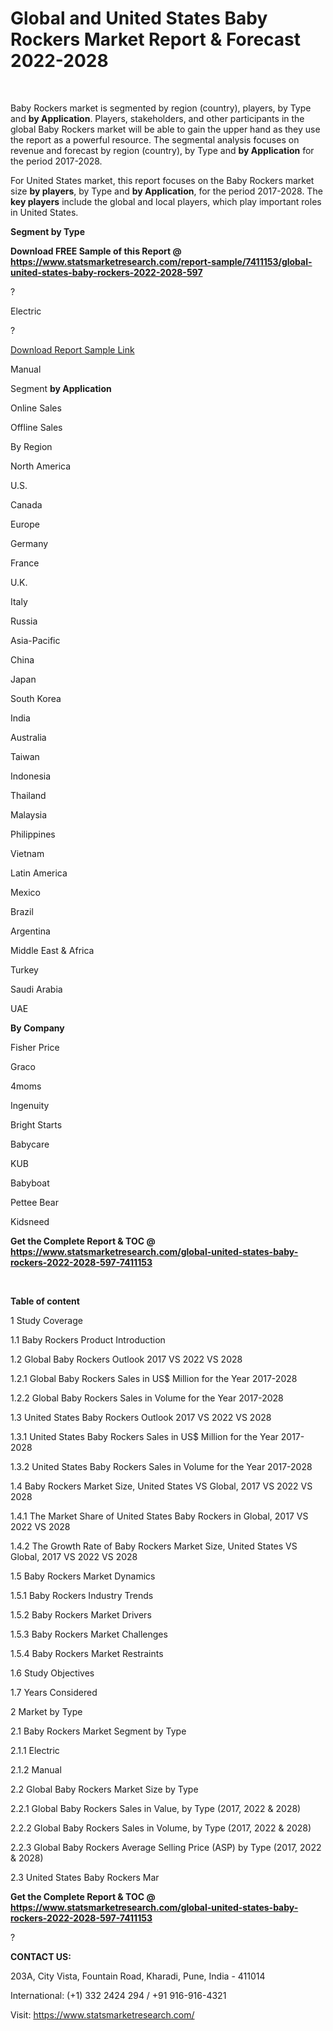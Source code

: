 <h1>Global and United States Baby Rockers Market Report & Forecast 2022-2028</h1><br/><p>Baby Rockers market is segmented by region (country), players, by Type and <strong>by Application</strong>. Players, stakeholders, and other participants in the global Baby Rockers market will be able to gain the upper hand as they use the report as a powerful resource. The segmental analysis focuses on revenue and forecast by region (country), by Type and <strong>by Application</strong> for the period 2017-2028.</p>
 
 
 
 <p>For United States market, this report focuses on the Baby Rockers market size <strong>by players</strong>, by Type and <strong>by Application</strong>, for the period 2017-2028. The <strong>key players</strong> include the global and local players, which play important roles in United States.</p>
 
 
 
 <p><strong>Segment by Type</strong></p>
 
 
 
 <div><b>Download FREE Sample of this Report @ <a href="https://www.statsmarketresearch.com/download-free-sample/7411153/global-united-states-baby-rockers-2022-2028-597">https://www.statsmarketresearch.com/report-sample/7411153/global-united-states-baby-rockers-2022-2028-597</a></b></div>
 
 
 
 <p>? </p>
 
 
 
 <p>Electric</p>
 
 
 
 <p>? </p>
 
 
 
 <p><a href="https://www.statsmarketresearch.com/download-free-sample/7411153/global-united-states-baby-rockers-2022-2028-597">Download Report Sample Link</a></p>
 
 
 
 <p>Manual</p>
 
 
 
 <p>Segment <strong>by Application</strong></p>
 
 
 
 <p>Online Sales</p>
 
 
 
 <p>Offline Sales</p>
 
 
 
 <p>By Region</p>
 
 
 
 <p>North America</p>
 
 
 
 <p>U.S.</p>
 
 
 
 <p>Canada</p>
 
 
 
 <p>Europe</p>
 
 
 
 <p>Germany</p>
 
 
 
 <p>France</p>
 
 
 
 <p>U.K.</p>
 
 
 
 <p>Italy</p>
 
 
 
 <p>Russia</p>
 
 
 
 <p>Asia-Pacific</p>
 
 
 
 <p>China</p>
 
 
 
 <p>Japan</p>
 
 
 
 <p>South Korea</p>
 
 
 
 <p>India</p>
 
 
 
 <p>Australia</p>
 
 
 
 <p>Taiwan</p>
 
 
 
 <p>Indonesia</p>
 
 
 
 <p>Thailand</p>
 
 
 
 <p>Malaysia</p>
 
 
 
 <p>Philippines</p>
 
 
 
 <p>Vietnam</p>
 
 
 
 <p>Latin America</p>
 
 
 
 <p>Mexico</p>
 
 
 
 <p>Brazil</p>
 
 
 
 <p>Argentina</p>
 
 
 
 <p>Middle East & Africa</p>
 
 
 
 <p>Turkey</p>
 
 
 
 <p>Saudi Arabia</p>
 
 
 
 <p>UAE</p>
 
 
 
 <p><strong>By Company</strong></p>
 
 
 
 <p>Fisher Price</p>
 
 
 
 <p>Graco</p>
 
 
 
 <p>4moms</p>
 
 
 
 <p>Ingenuity</p>
 
 
 
 <p>Bright Starts</p>
 
 
 
 <p>Babycare</p>
 
 
 
 <p>KUB</p>
 
 
 
 <p>Babyboat</p>
 
 
 
 <p>Pettee Bear</p>
 
 
 
 <p>Kidsneed</p>
 
 
 
 <div><b>Get the Complete Report & TOC @ <a href="https://www.statsmarketresearch.com/global-united-states-baby-rockers-2022-2028-597-7411153">https://www.statsmarketresearch.com/global-united-states-baby-rockers-2022-2028-597-7411153</a></b></div>
 
 
 
 <p><br />
 
 <b>Table of content</b></p>
 
 
 
 <p>1 Study Coverage<br />
 
 1.1 Baby Rockers Product Introduction<br />
 
 1.2 Global Baby Rockers Outlook 2017 VS 2022 VS 2028<br />
 
 1.2.1 Global Baby Rockers Sales in US$ Million for the Year 2017-2028<br />
 
 1.2.2 Global Baby Rockers Sales in Volume for the Year 2017-2028<br />
 
 1.3 United States Baby Rockers Outlook 2017 VS 2022 VS 2028<br />
 
 1.3.1 United States Baby Rockers Sales in US$ Million for the Year 2017-2028<br />
 
 1.3.2 United States Baby Rockers Sales in Volume for the Year 2017-2028<br />
 
 1.4 Baby Rockers Market Size, United States VS Global, 2017 VS 2022 VS 2028<br />
 
 1.4.1 The Market Share of United States Baby Rockers in Global, 2017 VS 2022 VS 2028<br />
 
 1.4.2 The Growth Rate of Baby Rockers Market Size, United States VS Global, 2017 VS 2022 VS 2028<br />
 
 1.5 Baby Rockers Market Dynamics<br />
 
 1.5.1 Baby Rockers Industry Trends<br />
 
 1.5.2 Baby Rockers Market Drivers<br />
 
 1.5.3 Baby Rockers Market Challenges<br />
 
 1.5.4 Baby Rockers Market Restraints<br />
 
 1.6 Study Objectives<br />
 
 1.7 Years Considered<br />
 
 2 Market by Type<br />
 
 2.1 Baby Rockers Market Segment by Type<br />
 
 2.1.1 Electric<br />
 
 2.1.2 Manual<br />
 
 2.2 Global Baby Rockers Market Size by Type<br />
 
 2.2.1 Global Baby Rockers Sales in Value, by Type (2017, 2022 & 2028)<br />
 
 2.2.2 Global Baby Rockers Sales in Volume, by Type (2017, 2022 & 2028)<br />
 
 2.2.3 Global Baby Rockers Average Selling Price (ASP) by Type (2017, 2022 & 2028)<br />
 
 2.3 United States Baby Rockers Mar</p>
 
 
 
 <div><b>Get the Complete Report & TOC @ <a href="https://www.statsmarketresearch.com/global-united-states-baby-rockers-2022-2028-597-7411153">https://www.statsmarketresearch.com/global-united-states-baby-rockers-2022-2028-597-7411153</a></b></div>
 
 
 
 <p>? </p>
 
 
 
 <p><b>CONTACT US:</b><br />
 
 203A, City Vista, Fountain Road, Kharadi, Pune, India - 411014<br />
 
 International: (+1) 332 2424 294 / +91 916-916-4321<br />
 
 Visit: <a href="https://www.statsmarketresearch.com/">https://www.statsmarketresearch.com/</a></p>